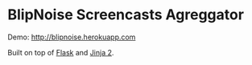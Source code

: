 BlipNoise Screencasts Agreggator
===

Demo: http://blipnoise.herokuapp.com

Built on top of [Flask](http://flask.pocoo.org/) and [Jinja 2](http://jinja.pocoo.org/).

